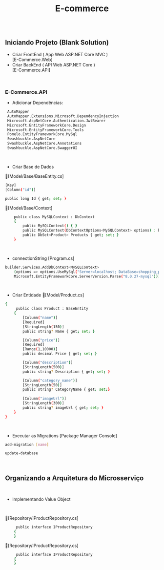 <h1 align="center">E-commerce</h1>
<br/> <br/>


## Iniciando Projeto (Blank Solution)
- Criar FrontEnd ( App Web ASP.NET Core MVC ) <br/>
[E-Commerce.Web] 
- Criar BackEnd ( API Web ASP.NET Core ) <br/>
[E-Commerce.API]

<br/>

### E-Commerce.API
- Adicionar Dependências:
```bash
 AutoMapper
 AutoMapper.Extensions.Microsoft.DependencyInjection
 Microsoft.AspNetCore.Authentication.JwtBearer
 Microsoft.EntityFrameworkCore.Design
 Microsoft.EntityFrameworkCore.Tools
 Pomelo.EntityFrameworkCore.MySql
 Swashbuckle.AspNetCore
 Swashbuckle.AspNetCore.Annotations
 Swashbuckle.AspNetCore.SwaggerUI
```

<br/>

- Criar Base de Dados

📁[Model/Base/BaseEntity.cs]

```bash
[Key]
[Column("id")]

public long Id { get; set; }
```

📁[Model/Base/Context]

```bash
    public class MySQLContext : DbContext
    {
        public MySQLContext() { }
        public MySQLContext(DbContextOptions<MySQLContext> options) : base(options) { }
        public DbSet<Product> Products { get; set; }
    }
```

<br/>

- connectionString [Program.cs]

```bash
builder.Services.AddDbContext<MySQLContext>
    (options => options.UseMySql("Server=localhost; DataBase=shopping_product_api;Uid=root;Pwd=12345",
    Microsoft.EntityFrameworkCore.ServerVersion.Parse("8.0.27-mysql")));
```

<br/>
  
- Criar Entidade 📁[Model/Product.cs]

```bash
{
     public class Product : BaseEntity
    {   
        [Column("name")]
        [Required]
        [StringLength(150)]
        public string? Name { get; set; }

        [Column("price")]
        [Required]
        [Range(1,10000)]
        public decimal Price { get; set; }

        [Column("description")]
        [StringLength(500)]
        public string? Description { get; set; }

        [Column("category_name")]
        [StringLength(50)]
        public string? CategoryName { get; set;}
        
        [Column("imageUrl")]
        [StringLength(300)]
        public string? imageUrl { get; set; }
    }
}
```

<br/>
  
- Executar as Migrations [Package Manager Console]

````bash
add-migration [name]
````
````bash
update-database
````

<br/>

## Organizando a Arquitetura do Microsserviço

<br/>

- Implementando Value Object 

<br/>

📁[Repository/IProductRepository.cs]
````bash
     public interface IProductRepository
    {   
    }
````

📁[Repository/IProductRepository.cs]
````bash
     public interface IProductRepository
    {   
    }
````

